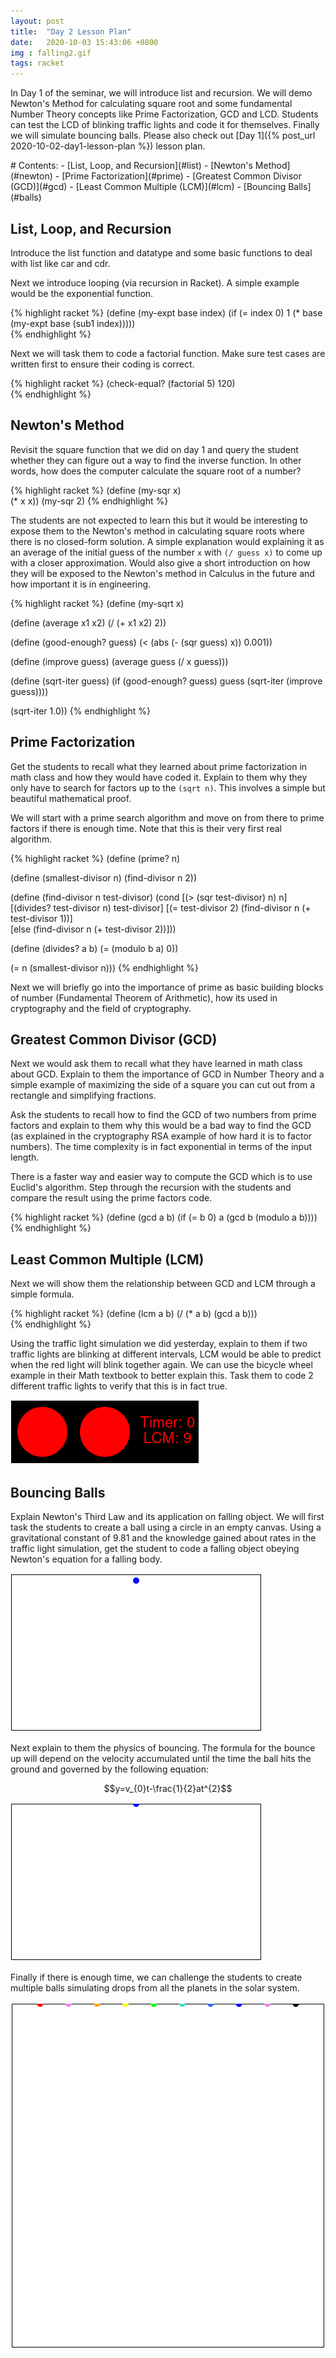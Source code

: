 ```yaml
---
layout: post
title:  "Day 2 Lesson Plan"
date:   2020-10-03 15:43:06 +0800
img : falling2.gif
tags: racket
---
```


In Day 1 of the seminar, we will introduce list and recursion. We will demo Newton's Method for calculating square root and some fundamental Number Theory concepts like Prime Factorization, GCD and LCD. Students can test the LCD of blinking traffic lights and code it for themselves. Finally we will simulate bouncing balls. Please also check out [Day 1]({% post_url 2020-10-02-day1-lesson-plan %}) lesson plan.

<div class="toc" markdown="1">
# Contents:
- [List, Loop, and Recursion](#list)
- [Newton's Method](#newton)
- [Prime Factorization](#prime)
- [Greatest Common Divisor (GCD)](#gcd)
- [Least Common Multiple (LCM)](#lcm)
- [Bouncing Balls](#balls)
</div>

## <a name="list"></a>List, Loop, and Recursion

Introduce the list function and datatype and some basic functions to deal with list like car and cdr.

Next we introduce looping (via recursion in Racket). A simple example would be the exponential function.

{% highlight racket %}
(define (my-expt base index)
  (if (= index 0)
      1
      (* base (my-expt base (sub1 index)))))   
{% endhighlight %}

Next we will task them to code a factorial function. Make sure test cases are written first to ensure their coding is correct.

{% highlight racket %}
(check-equal? (factorial 5) 120)   
{% endhighlight %}

## <a name="newton"></a>Newton's Method
Revisit the square function that we did on day 1 and query the student whether they can figure out a way to find the inverse function. In other words, how does the computer calculate the square root of a number? 

{% highlight racket %}
(define (my-sqr x)   
  (* x x))
(my-sqr 2)
{% endhighlight %}

The students are not expected to learn this but it would be interesting to expose them to the Newton's method in calculating square roots where there is no closed-form solution. A simple explanation would explaining it as an average of the initial guess of the number `x` with `(/ guess x)` to come up with a closer approximation. Would also give a short introduction on how they will be exposed to the Newton's method in Calculus in the future and how important it is in engineering.

{% highlight racket %}
(define (my-sqrt x)

  (define (average x1 x2)
    (/ (+ x1 x2) 2))

  (define (good-enough? guess)
    (< (abs (- (sqr guess) x)) 0.001))   

  (define (improve guess)
    (average guess (/ x guess)))

  (define (sqrt-iter guess)
    (if (good-enough? guess)
        guess
        (sqrt-iter (improve guess))))

  (sqrt-iter 1.0))
{% endhighlight %}

## <a name="prime"></a>Prime Factorization

Get the students to recall what they learned about prime factorization in math class and how they would have coded it. Explain to them why they only have to search for factors up to the `(sqrt n)`. This involves a simple but beautiful mathematical proof.

We will start with a prime search algorithm and move on from there to prime factors if there is enough time. Note that this is their very first real algorithm.

{% highlight racket %}
(define (prime? n)

  (define (smallest-divisor n)
    (find-divisor n 2))

  (define (find-divisor n test-divisor)
    (cond [(> (sqr test-divisor) n) n]
          [(divides? test-divisor n) test-divisor]
          [(= test-divisor 2) (find-divisor n (+ test-divisor 1))]    
          [else (find-divisor n (+ test-divisor 2))]))

  (define (divides? a b)
    (= (modulo b a) 0))

  (= n (smallest-divisor n)))
{% endhighlight %}

Next we will briefly go into the importance of prime as basic building blocks of number (Fundamental Theorem of Arithmetic), how its used in cryptography and the field of cryptography.

## <a name="gcd"></a>Greatest Common Divisor (GCD)

Next we would ask them to recall what they have learned in math class about GCD. Explain to them the importance of GCD in Number Theory and a simple example of maximizing the side of a square you can cut out from a rectangle and simplifying fractions.

Ask the students to recall how to find the GCD of two numbers from prime factors and explain to them why this would be a bad way to find the GCD (as explained in the cryptography RSA example of how hard it is to factor numbers). The time complexity is in fact exponential in terms of the input length. 

There is a faster way and easier way to compute the GCD which is to use Euclid's algorithm. Step through the recursion with the students and compare the result using the prime factors code.

{% highlight racket %}
(define (gcd a b)
  (if (= b 0)
      a
      (gcd b (modulo a b))))   
{% endhighlight %}

## <a name="lcm"></a>Least Common Multiple (LCM)

Next we will show them the relationship between GCD and LCM through a simple formula.

{% highlight racket %}
(define (lcm a b)
  (/ (* a b) (gcd a b)))   
{% endhighlight %}

Using the traffic light simulation we did yesterday, explain to them if two traffic lights are blinking at different intervals, LCM would be able to predict when the red light will blink together again. We can use the bicycle wheel example in their Math textbook to better explain this. Task them to code 2 different traffic lights to verify that this is in fact true.

<span class="autowidth">![](/assets/img/lcm.gif)</span>

## <a name="balls"></a>Bouncing Balls

Explain Newton's Third Law and its application on falling object. We will first task the students to create a ball using a circle in an empty canvas. Using a gravitational constant of 9.81 and the knowledge gained about rates in the traffic light simulation, get the student to code a falling object obeying Newton's equation for a falling body.

<span class="autowidth">![](/assets/img/falling.gif)</span>

Next explain to them the physics of bouncing. The formula for the bounce up will depend on the velocity accumulated until the time the ball hits the ground and governed by the following equation:

$$y=v_{0}t-\frac{1}{2}at^{2}$$

<span class="autowidth">![](/assets/img/falling2.gif)</span>

Finally if there is enough time, we can challenge the students to create multiple balls simulating drops from all the planets in the solar system.

<span class="autowidth">![](/assets/img/gravity.gif)</span>
